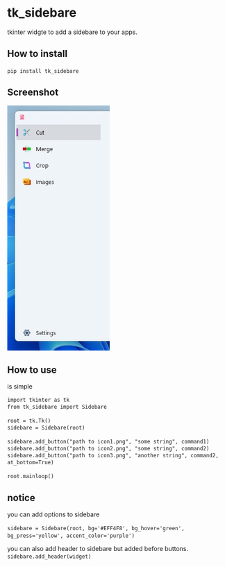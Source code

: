 # tk_sidebare
tkinter widgte to add a sidebare to your apps.

## How to install

`pip install tk_sidebare`


## Screenshot
![screenshot](https://github.com/youssefhoummad/tk_sidebare/blob/main/img/screenshot.jpg?raw=true)


## How to use
is simple

```
import tkinter as tk
from tk_sidebare import Sidebare

root = tk.Tk()
sidebare = Sidebare(root)

sidebare.add_button("path to icon1.png", "some string", command1)
sidebare.add_button("path to icon2.png", "some string", command2)
sidebare.add_button("path to icon3.png", "another string", command2, at_bottom=True)

root.mainloop()
```


## notice
you can add options to sidebare

`sidebare = Sidebare(root, bg='#EFF4F8', bg_hover='green', bg_press='yellow', accent_color='purple')`

you can also add header to sidebare but added before buttons.
`sidebare.add_header(widget)`
